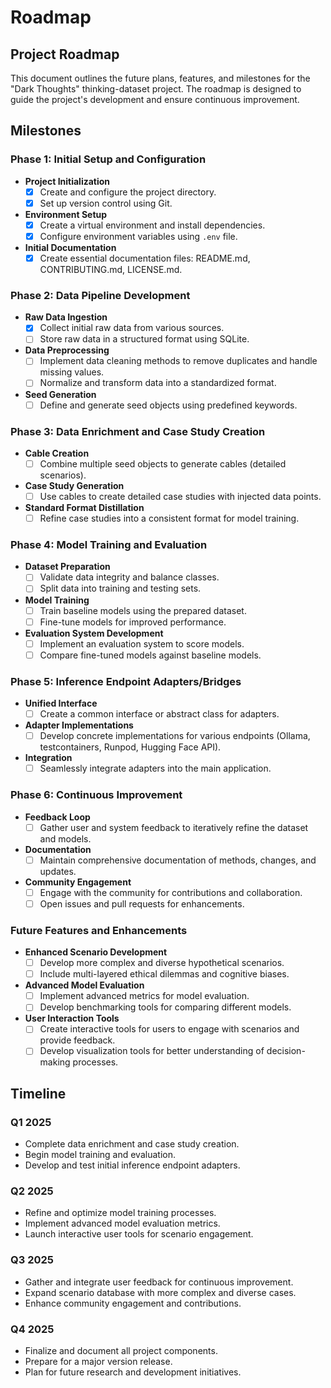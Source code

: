 # Roadmap

## Project Roadmap

This document outlines the future plans, features, and milestones for the "Dark Thoughts" thinking-dataset project. The roadmap is designed to guide the project's development and ensure continuous improvement.

## Milestones

### Phase 1: Initial Setup and Configuration
- **Project Initialization**
  - [x] Create and configure the project directory.
  - [x] Set up version control using Git.
- **Environment Setup**
  - [x] Create a virtual environment and install dependencies.
  - [x] Configure environment variables using `.env` file.
- **Initial Documentation**
  - [x] Create essential documentation files: README.md, CONTRIBUTING.md, LICENSE.md.

### Phase 2: Data Pipeline Development
- **Raw Data Ingestion**
  - [x] Collect initial raw data from various sources.
  - [ ] Store raw data in a structured format using SQLite.
- **Data Preprocessing**
  - [ ] Implement data cleaning methods to remove duplicates and handle missing values.
  - [ ] Normalize and transform data into a standardized format.
- **Seed Generation**
  - [ ] Define and generate seed objects using predefined keywords.

### Phase 3: Data Enrichment and Case Study Creation
- **Cable Creation**
  - [ ] Combine multiple seed objects to generate cables (detailed scenarios).
- **Case Study Generation**
  - [ ] Use cables to create detailed case studies with injected data points.
- **Standard Format Distillation**
  - [ ] Refine case studies into a consistent format for model training.

### Phase 4: Model Training and Evaluation
- **Dataset Preparation**
  - [ ] Validate data integrity and balance classes.
  - [ ] Split data into training and testing sets.
- **Model Training**
  - [ ] Train baseline models using the prepared dataset.
  - [ ] Fine-tune models for improved performance.
- **Evaluation System Development**
  - [ ] Implement an evaluation system to score models.
  - [ ] Compare fine-tuned models against baseline models.

### Phase 5: Inference Endpoint Adapters/Bridges
- **Unified Interface**
  - [ ] Create a common interface or abstract class for adapters.
- **Adapter Implementations**
  - [ ] Develop concrete implementations for various endpoints (Ollama, testcontainers, Runpod, Hugging Face API).
- **Integration**
  - [ ] Seamlessly integrate adapters into the main application.

### Phase 6: Continuous Improvement
- **Feedback Loop**
  - [ ] Gather user and system feedback to iteratively refine the dataset and models.
- **Documentation**
  - [ ] Maintain comprehensive documentation of methods, changes, and updates.
- **Community Engagement**
  - [ ] Engage with the community for contributions and collaboration.
  - [ ] Open issues and pull requests for enhancements.

### Future Features and Enhancements
- **Enhanced Scenario Development**
  - [ ] Develop more complex and diverse hypothetical scenarios.
  - [ ] Include multi-layered ethical dilemmas and cognitive biases.
- **Advanced Model Evaluation**
  - [ ] Implement advanced metrics for model evaluation.
  - [ ] Develop benchmarking tools for comparing different models.
- **User Interaction Tools**
  - [ ] Create interactive tools for users to engage with scenarios and provide feedback.
  - [ ] Develop visualization tools for better understanding of decision-making processes.

## Timeline

### Q1 2025
- Complete data enrichment and case study creation.
- Begin model training and evaluation.
- Develop and test initial inference endpoint adapters.

### Q2 2025
- Refine and optimize model training processes.
- Implement advanced model evaluation metrics.
- Launch interactive user tools for scenario engagement.

### Q3 2025
- Gather and integrate user feedback for continuous improvement.
- Expand scenario database with more complex and diverse cases.
- Enhance community engagement and contributions.

### Q4 2025
- Finalize and document all project components.
- Prepare for a major version release.
- Plan for future research and development initiatives.
